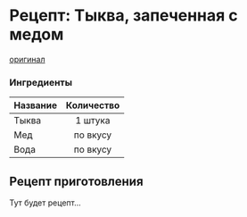 # Рецепт: Тыква, запеченная с медом
[оригинал](https://eda.ru/recepty/osnovnye-blyuda/tykva-zapechennaya-s-medom-188438)

### Ингредиенты
| Название        	| Количество  |
| -------------   	            |:-----------------:|
| Тыква  	| 1 штука 		|
| Мед	| по вкусу     	|
| Вода	| по вкусу    	|

## Рецепт приготовления
Тут будет рецепт...
